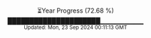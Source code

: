 <p align="center">
⏳Year Progress (72.68 %)<br>
█████████████████████▁▁▁▁▁▁▁▁▁ <br>
<sub>Updated: Mon, 23 Sep 2024 00:11:13 GMT</sub>
</p>

